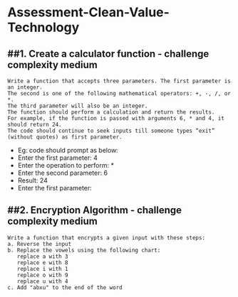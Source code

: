 # Assessment-Clean-Value-Technology
##1. Create a calculator function - challenge complexity medium
--------------------------------------------------------------
```
Write a function that accepts three parameters. The first parameter is an integer. 
The second is one of the following mathematical operators: +, -, /, or *. 
The third parameter will also be an integer.
The function should perform a calculation and return the results.
For example, if the function is passed with arguments 6, * and 4, it should return 24.
The code should continue to seek inputs till someone types “exit” (without quotes) as first parameter.
```
- Eg: code should prompt as below:
- Enter the first parameter: 4
- Enter the operation to perform: *
- Enter the second parameter: 6
- Result: 24
- Enter the first parameter: 


##2. Encryption Algorithm - challenge complexity medium
-------------------------------------------------------
```
Write a function that encrypts a given input with these steps:
a. Reverse the input
b. Replace the vowels using the following chart:
   replace a with 3
   replace e with 8
   replace i with 1
   replace o with 9
   replace u with 4
c. Add "abxu" to the end of the word
```
